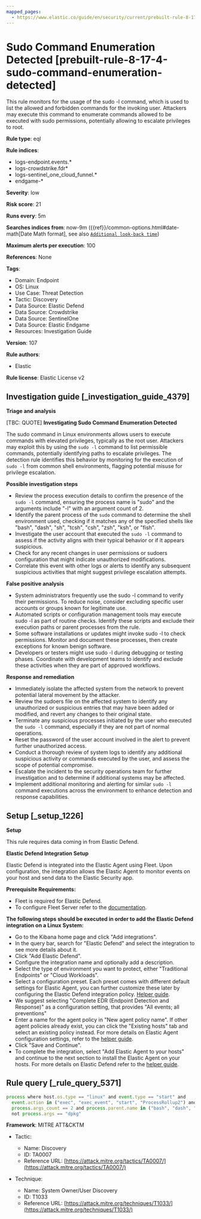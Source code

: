 ```yaml
---
mapped_pages:
  - https://www.elastic.co/guide/en/security/current/prebuilt-rule-8-17-4-sudo-command-enumeration-detected.html
---
```


# Sudo Command Enumeration Detected [prebuilt-rule-8-17-4-sudo-command-enumeration-detected]

This rule monitors for the usage of the sudo -l command, which is used to list the allowed and forbidden commands for the invoking user. Attackers may execute this command to enumerate commands allowed to be executed with sudo permissions, potentially allowing to escalate privileges to root.

**Rule type**: eql

**Rule indices**:

* logs-endpoint.events.*
* logs-crowdstrike.fdr*
* logs-sentinel_one_cloud_funnel.*
* endgame-*

**Severity**: low

**Risk score**: 21

**Runs every**: 5m

**Searches indices from**: now-9m ({{ref}}/common-options.html#date-math[Date Math format], see also [`Additional look-back time`](docs-content://solutions/security/detect-and-alert/create-detection-rule.md#rule-schedule))

**Maximum alerts per execution**: 100

**References**: None

**Tags**:

* Domain: Endpoint
* OS: Linux
* Use Case: Threat Detection
* Tactic: Discovery
* Data Source: Elastic Defend
* Data Source: Crowdstrike
* Data Source: SentinelOne
* Data Source: Elastic Endgame
* Resources: Investigation Guide

**Version**: 107

**Rule authors**:

* Elastic

**Rule license**: Elastic License v2

## Investigation guide [_investigation_guide_4379]

**Triage and analysis**

[TBC: QUOTE]
**Investigating Sudo Command Enumeration Detected**

The sudo command in Linux environments allows users to execute commands with elevated privileges, typically as the root user. Attackers may exploit this by using the `sudo -l` command to list permissible commands, potentially identifying paths to escalate privileges. The detection rule identifies this behavior by monitoring for the execution of `sudo -l` from common shell environments, flagging potential misuse for privilege escalation.

**Possible investigation steps**

* Review the process execution details to confirm the presence of the `sudo -l` command, ensuring the process name is "sudo" and the arguments include "-l" with an argument count of 2.
* Identify the parent process of the `sudo` command to determine the shell environment used, checking if it matches any of the specified shells like "bash", "dash", "sh", "tcsh", "csh", "zsh", "ksh", or "fish".
* Investigate the user account that executed the `sudo -l` command to assess if the activity aligns with their typical behavior or if it appears suspicious.
* Check for any recent changes in user permissions or sudoers configuration that might indicate unauthorized modifications.
* Correlate this event with other logs or alerts to identify any subsequent suspicious activities that might suggest privilege escalation attempts.

**False positive analysis**

* System administrators frequently use the sudo -l command to verify their permissions. To reduce noise, consider excluding specific user accounts or groups known for legitimate use.
* Automated scripts or configuration management tools may execute sudo -l as part of routine checks. Identify these scripts and exclude their execution paths or parent processes from the rule.
* Some software installations or updates might invoke sudo -l to check permissions. Monitor and document these processes, then create exceptions for known benign software.
* Developers or testers might use sudo -l during debugging or testing phases. Coordinate with development teams to identify and exclude these activities when they are part of approved workflows.

**Response and remediation**

* Immediately isolate the affected system from the network to prevent potential lateral movement by the attacker.
* Review the sudoers file on the affected system to identify any unauthorized or suspicious entries that may have been added or modified, and revert any changes to their original state.
* Terminate any suspicious processes initiated by the user who executed the `sudo -l` command, especially if they are not part of normal operations.
* Reset the password of the user account involved in the alert to prevent further unauthorized access.
* Conduct a thorough review of system logs to identify any additional suspicious activity or commands executed by the user, and assess the scope of potential compromise.
* Escalate the incident to the security operations team for further investigation and to determine if additional systems may be affected.
* Implement additional monitoring and alerting for similar `sudo -l` command executions across the environment to enhance detection and response capabilities.


## Setup [_setup_1226]

**Setup**

This rule requires data coming in from Elastic Defend.

**Elastic Defend Integration Setup**

Elastic Defend is integrated into the Elastic Agent using Fleet. Upon configuration, the integration allows the Elastic Agent to monitor events on your host and send data to the Elastic Security app.

**Prerequisite Requirements:**

* Fleet is required for Elastic Defend.
* To configure Fleet Server refer to the [documentation](docs-content://reference/ingestion-tools/fleet/fleet-server.md).

**The following steps should be executed in order to add the Elastic Defend integration on a Linux System:**

* Go to the Kibana home page and click "Add integrations".
* In the query bar, search for "Elastic Defend" and select the integration to see more details about it.
* Click "Add Elastic Defend".
* Configure the integration name and optionally add a description.
* Select the type of environment you want to protect, either "Traditional Endpoints" or "Cloud Workloads".
* Select a configuration preset. Each preset comes with different default settings for Elastic Agent, you can further customize these later by configuring the Elastic Defend integration policy. [Helper guide](docs-content://solutions/security/configure-elastic-defend/configure-an-integration-policy-for-elastic-defend.md).
* We suggest selecting "Complete EDR (Endpoint Detection and Response)" as a configuration setting, that provides "All events; all preventions"
* Enter a name for the agent policy in "New agent policy name". If other agent policies already exist, you can click the "Existing hosts" tab and select an existing policy instead. For more details on Elastic Agent configuration settings, refer to the [helper guide](docs-content://reference/ingestion-tools/fleet/agent-policy.md).
* Click "Save and Continue".
* To complete the integration, select "Add Elastic Agent to your hosts" and continue to the next section to install the Elastic Agent on your hosts. For more details on Elastic Defend refer to the [helper guide](docs-content://solutions/security/configure-elastic-defend/install-elastic-defend.md).


## Rule query [_rule_query_5371]

```js
process where host.os.type == "linux" and event.type == "start" and
  event.action in ("exec", "exec_event", "start", "ProcessRollup2") and process.name == "sudo" and process.args == "-l" and
  process.args_count == 2 and process.parent.name in ("bash", "dash", "sh", "tcsh", "csh", "zsh", "ksh", "fish") and
  not process.args == "dpkg"
```

**Framework**: MITRE ATT&CKTM

* Tactic:

    * Name: Discovery
    * ID: TA0007
    * Reference URL: [https://attack.mitre.org/tactics/TA0007/](https://attack.mitre.org/tactics/TA0007/)

* Technique:

    * Name: System Owner/User Discovery
    * ID: T1033
    * Reference URL: [https://attack.mitre.org/techniques/T1033/](https://attack.mitre.org/techniques/T1033/)



